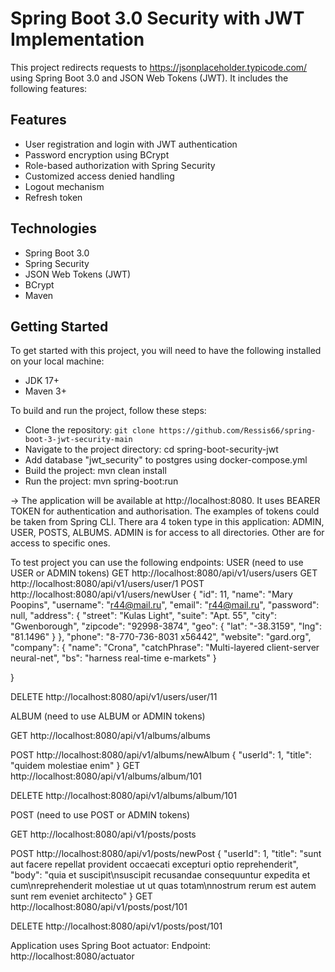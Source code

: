 # Spring Boot 3.0 Security with JWT Implementation
This project redirects requests to  https://jsonplaceholder.typicode.com/ 
using Spring Boot 3.0 and JSON Web Tokens (JWT). It includes the following features:

## Features
* User registration and login with JWT authentication
* Password encryption using BCrypt
* Role-based authorization with Spring Security
* Customized access denied handling
* Logout mechanism
* Refresh token

## Technologies
* Spring Boot 3.0
* Spring Security
* JSON Web Tokens (JWT)
* BCrypt
* Maven
 
## Getting Started
To get started with this project, you will need to have the following installed on your local machine:

* JDK 17+
* Maven 3+


To build and run the project, follow these steps:

* Clone the repository: `git clone https://github.com/Ressis66/spring-boot-3-jwt-security-main`
* Navigate to the project directory: cd spring-boot-security-jwt
* Add database "jwt_security" to postgres using docker-compose.yml
* Build the project: mvn clean install
* Run the project: mvn spring-boot:run 

-> The application will be available at http://localhost:8080. It uses BEARER TOKEN for authentication and authorisation.
The examples of tokens could be taken from Spring CLI. There ara 4 token type in this application: ADMIN, USER, POSTS, ALBUMS.
ADMIN is for access to all directories. Other are for access to specific ones.

To test project you can use the following endpoints:
USER (need to use USER or ADMIN tokens)
GET http://localhost:8080/api/v1/users/users
GET http://localhost:8080/api/v1/users/user/1
POST http://localhost:8080/api/v1/users/newUser
{
"id": 11,
"name": "Mary Poopins",
"username": "r44@mail.ru",
"email": "r44@mail.ru",
"password": null,
"address": {
"street": "Kulas Light",
"suite": "Apt. 55",
"city": "Gwenborough",
"zipcode": "92998-3874",
"geo": {
"lat": "-38.3159",
"lng": "81.1496"
}
},
"phone": "8-770-736-8031 x56442",
"website": "gard.org",
"company": {
"name": "Crona",
"catchPhrase": "Multi-layered client-server neural-net",
"bs": "harness real-time e-markets"
}

}

DELETE http://localhost:8080/api/v1/users/user/11

ALBUM (need to use ALBUM or ADMIN tokens)

GET http://localhost:8080/api/v1/albums/albums

POST http://localhost:8080/api/v1/albums/newAlbum
{
"userId": 1,
"title": "quidem molestiae enim"
}
GET http://localhost:8080/api/v1/albums/album/101

DELETE http://localhost:8080/api/v1/albums/album/101

POST (need to use POST or ADMIN tokens)

GET http://localhost:8080/api/v1/posts/posts

POST http://localhost:8080/api/v1/posts/newPost
{
"userId": 1,
"title": "sunt aut facere repellat provident occaecati excepturi optio reprehenderit",
"body": "quia et suscipit\nsuscipit recusandae consequuntur expedita et cum\nreprehenderit molestiae ut ut quas totam\nnostrum rerum est autem sunt rem eveniet architecto"
}
GET http://localhost:8080/api/v1/posts/post/101

DELETE http://localhost:8080/api/v1/posts/post/101

Application uses Spring Boot actuator:
Endpoint: http://localhost:8080/actuator